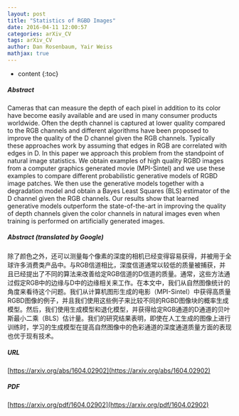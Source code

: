 ```yaml
---
layout: post
title: "Statistics of RGBD Images"
date: 2016-04-11 12:00:57
categories: arXiv_CV
tags: arXiv_CV
author: Dan Rosenbaum, Yair Weiss
mathjax: true
---
```


* content
{:toc}

##### Abstract
Cameras that can measure the depth of each pixel in addition to its color have become easily available and are used in many consumer products worldwide. Often the depth channel is captured at lower quality compared to the RGB channels and different algorithms have been proposed to improve the quality of the D channel given the RGB channels. Typically these approaches work by assuming that edges in RGB are correlated with edges in D. In this paper we approach this problem from the standpoint of natural image statistics. We obtain examples of high quality RGBD images from a computer graphics generated movie (MPI-Sintel) and we use these examples to compare different probabilistic generative models of RGBD image patches. We then use the generative models together with a degradation model and obtain a Bayes Least Squares (BLS) estimator of the D channel given the RGB channels. Our results show that learned generative models outperform the state-of-the-art in improving the quality of depth channels given the color channels in natural images even when training is performed on artificially generated images.

##### Abstract (translated by Google)
除了颜色之外，还可以测量每个像素的深度的相机已经变得容易获得，并被用于全球许多消费类产品中。与RGB信道相比，深度信道通常以较低的质量被捕获，并且已经提出了不同的算法来改善给定RGB信道的D信道的质量。通常，这些方法通过假定RGB中的边缘与D中的边缘相关来工作。在本文中，我们从自然图像统计的角度来看待这个问题。我们从计算机图形生成的电影（MPI-Sintel）中获得高质量RGBD图像的例子，并且我们使用这些例子来比较不同的RGBD图像块的概率生成模型。然后，我们使用生成模型和退化模型，并获得给定RGB通道的D通道的贝叶斯最小二乘（BLS）估计量。我们的研究结果表明，即使在人工生成的图像上进行训练时，学习的生成模型在提高自然图像中的色彩通道的深度通道质量方面的表现也优于现有技术。

##### URL
[https://arxiv.org/abs/1604.02902](https://arxiv.org/abs/1604.02902)

##### PDF
[https://arxiv.org/pdf/1604.02902](https://arxiv.org/pdf/1604.02902)

